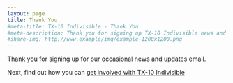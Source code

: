 ```yaml
---
layout: page
title: Thank You
#meta-title: TX-10 Indivisible - Thank You
#meta-description: Thank you for signing up TX-10 Indivisible news and updates
#share-img: http://www.example/img/example-1200x1200.png
---
```


Thank you for signing up for our occasional news and updates email.

Next, find out how you can [get involved with TX-10 Indivisible](/get-involved)

